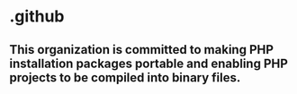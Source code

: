 # .github

## This organization is committed to making PHP installation packages portable and enabling PHP projects to be compiled into binary files.
